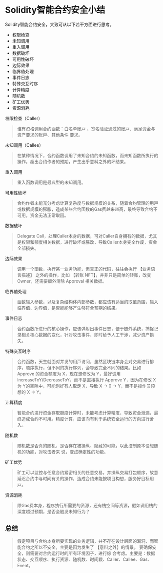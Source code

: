 
# Solidity智能合约安全小结

Solidity智能合约安全，大致可从以下若干方面进行思考。

- 权限检查
- 未知调⽤
- 重⼊调⽤
- 数据破坏
- 可⽤性破坏
- 边际效果
- 临界值处理
- 事件⽇志
- 特殊交互时序
- 计算精度
- 随机数
- 矿⼯优势
- 资源消耗

权限检查（Caller） 
> 谁有资格调⽤合约函数：⽩名单账⼾ 、签名验证通过的账⼾、满⾜资⾦与资产要求的账⼾、其他条件 要求。 

未知调⽤（Callee）
> 在某种情况下，合约函数调⽤了未知合约的未知函数，⽽未知函数所执⾏的操作，超出合约作者的预期，产⽣出乎意料之外的坏结果。

重⼊调⽤
> 重⼊函数调⽤是最典型的未知调⽤。

可⽤性破坏
> 合约作者未能充分考虑计算复杂度与数据规模的关系，随着合约管理的⽤⼾或数据规模的膨胀，造成某些合约函数的Gas费越来越⾼，最终导致合约不可⽤，资⾦⽆法正常取回。

数据破坏
> Delegate Call，处理Caller本⾝的数据，可对Caller⾃⾝拥有的数据，尤其是权限和额度相关数据，进⾏破坏或篡改，导致Caller本⾝完全作废，资⾦全部损失。

边际效果
> 调⽤⼀个函数，执⾏某⼀业务功能，但真正的代码，往往会执⾏ 【业务语⾔描述】 之外的操作，⽐如 【转账 NFT】，并⾮只是简单的转账，改变Owner，还需要额外清除 Approval 相关数据。 

临界值处理
> 函数输⼊参数，以及复杂结构体内部参数，都应该有适当的取值范围，输⼊临界值、边界值，是否能能够产⽣够符合预期的结果。

事件⽇志
> 合约函数所进⾏的核⼼操作，应该弹射出事件⽇志，便于链外系统，捕捉记录相关核⼼数据的变化，针对攻击事件，即时给予⼈⼯⼲涉，减少资产损失。

特殊交互时序 
> 合约函数，天⽣就⾯对并发的⽤⼾访问，虽然区块链本⾝会对交易进⾏排序，顺序执⾏，但不同的执⾏序列，会导致完全不同的结果。⽐如 Approve 的资⾦额度为 X，现在想修改为 Y，最好调⽤
IncreaseToY/DecreaseToY，⽽不是直接执⾏ Approve Y，因为在修改 X 为 Y的空隙中，可能刚好有⼈取⾛ X，导致 X -> 0 -> Y，⽽不是操作员预想的 X -> Y。 

计算精度
> 智能合约进⾏资⾦存取额度计算时，未能考虑计算精度，导致资⾦泄漏，最终造成合约不可⽤。精度计算，应该向有利于系统安全运⾏的⽅向进⾏舍⼊。 

随机数
> 随机数是否真的随机，是否存在被操纵、隐藏的可能，以此控制原本设想随机的功能，对攻击者来 说，变成确定性的功能。

矿⼯优势
> 矿⼯可以监控与任意合约紧密相关的任意交易，并操纵交易打包顺序，故意延迟合约中与时间有关的操作，造成合约未能按项⽬构想，服务好⽬标⽤⼾。

资源消耗
> 除Gas费本⾝，程序执⾏所需要的资源，还有栈空间等资源，假如调⽤栈的深度超过预期，是否会触发未知⾏为？ 

## 总结
> 假定项⽬与合约本⾝所要实现的业务逻辑，并不存在设计层⾯的漏洞，而智能合约之所以不安全，主要是因为发⽣了 【意料之外】的情景。
> 要确保安全，则需要对合约运⾏时的所有环境因⼦，进⾏综 合考虑。主要是：数据状态、交互顺序、执⾏资源、随机数、时间戳、Caller、Callee、Gas、Event。







